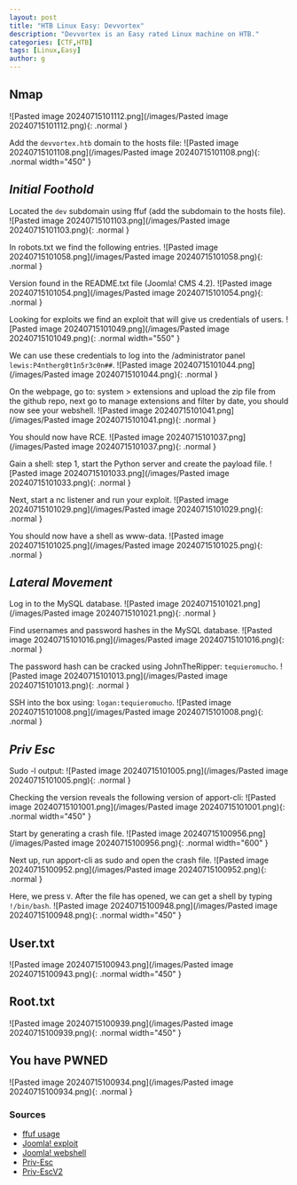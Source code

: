 ```yaml
---
layout: post
title: "HTB Linux Easy: Devvortex"
description: "Devvortex is an Easy rated Linux machine on HTB."
categories: [CTF,HTB]
tags: [Linux,Easy]
author: g
---
```


## Nmap
![Pasted image 20240715101112.png](/images/Pasted image 20240715101112.png){: .normal }

Add the `devvortex.htb` domain to the hosts file:
![Pasted image 20240715101108.png](/images/Pasted image 20240715101108.png){: .normal width="450" }


## _**Initial Foothold**_
Located the `dev` subdomain using ffuf (add the subdomain to the hosts file).
![Pasted image 20240715101103.png](/images/Pasted image 20240715101103.png){: .normal }


In robots.txt we find the following entries.
![Pasted image 20240715101058.png](/images/Pasted image 20240715101058.png){: .normal }


Version found in the README.txt file (Joomla! CMS 4.2).
![Pasted image 20240715101054.png](/images/Pasted image 20240715101054.png){: .normal }


Looking for exploits we find an exploit that will give us credentials of users.
![Pasted image 20240715101049.png](/images/Pasted image 20240715101049.png){: .normal width="550" }

We can use these credentials to log into the /administrator panel `lewis:P4ntherg0t1n5r3c0n##`.
![Pasted image 20240715101044.png](/images/Pasted image 20240715101044.png){: .normal }


On the webpage, go to: system > extensions and upload the zip file from the github repo, next go to manage extensions and filter by date, you should now see your webshell.
![Pasted image 20240715101041.png](/images/Pasted image 20240715101041.png){: .normal }


You should now have RCE.
![Pasted image 20240715101037.png](/images/Pasted image 20240715101037.png){: .normal }


Gain a shell: step 1, start the Python server and create the payload file.
![Pasted image 20240715101033.png](/images/Pasted image 20240715101033.png){: .normal }


Next, start a nc listener and run your exploit.
![Pasted image 20240715101029.png](/images/Pasted image 20240715101029.png){: .normal }


You should now have a shell as www-data.
![Pasted image 20240715101025.png](/images/Pasted image 20240715101025.png){: .normal }



## _**Lateral Movement**_
Log in to the MySQL database.
![Pasted image 20240715101021.png](/images/Pasted image 20240715101021.png){: .normal }


Find usernames and password hashes in the MySQL database.
![Pasted image 20240715101016.png](/images/Pasted image 20240715101016.png){: .normal }


The password hash can be cracked using JohnTheRipper: `tequieromucho`.
![Pasted image 20240715101013.png](/images/Pasted image 20240715101013.png){: .normal }


SSH into the box using: `logan:tequieromucho`.
![Pasted image 20240715101008.png](/images/Pasted image 20240715101008.png){: .normal }


## _**Priv Esc**_
Sudo -l output:
![Pasted image 20240715101005.png](/images/Pasted image 20240715101005.png){: .normal }


Checking the version reveals the following version of apport-cli:
![Pasted image 20240715101001.png](/images/Pasted image 20240715101001.png){: .normal width="450" }


Start by generating a crash file.
![Pasted image 20240715100956.png](/images/Pasted image 20240715100956.png){: .normal width="600" }


Next up, run apport-cli as sudo and open the crash file.
![Pasted image 20240715100952.png](/images/Pasted image 20240715100952.png){: .normal }


Here, we press `V`. After the file has opened, we can get a shell by typing `!/bin/bash`.
![Pasted image 20240715100948.png](/images/Pasted image 20240715100948.png){: .normal width="450" }


## User.txt
![Pasted image 20240715100943.png](/images/Pasted image 20240715100943.png){: .normal width="450" }


## Root.txt
![Pasted image 20240715100939.png](/images/Pasted image 20240715100939.png){: .normal width="450" }


## You have PWNED
![Pasted image 20240715100934.png](/images/Pasted image 20240715100934.png){: .normal }


### Sources
- [ffuf usage](https://www.youtube.com/watch?v=of3jAxXrYUw)
- [Joomla! exploit](https://www.exploit-db.com/exploits/51334)
- [Joomla! webshell](https://github.com/p0dalirius/Joomla-webshell-plugin/tree/master)
- [Priv-Esc](https://flattsecurity.medium.com/cve-2020-15702-race-condition-vulnerability-in-handling-of-pid-by-apport-4047f2e00a67)
- [Priv-EscV2](https://github.com/canonical/apport/commit/e5f78cc89f1f5888b6a56b785dddcb0364c48ecb)